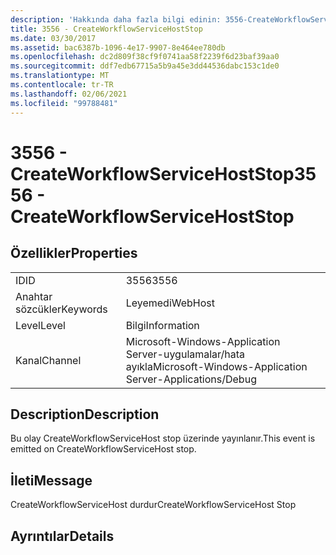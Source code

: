 ```yaml
---
description: 'Hakkında daha fazla bilgi edinin: 3556-CreateWorkflowServiceHostStop'
title: 3556 - CreateWorkflowServiceHostStop
ms.date: 03/30/2017
ms.assetid: bac6387b-1096-4e17-9907-8e464ee780db
ms.openlocfilehash: dc2d809f38cf9f0741aa58f2239f6d23baf39aa0
ms.sourcegitcommit: ddf7edb67715a5b9a45e3dd44536dabc153c1de0
ms.translationtype: MT
ms.contentlocale: tr-TR
ms.lasthandoff: 02/06/2021
ms.locfileid: "99788481"
---
```

# <a name="3556---createworkflowservicehoststop"></a><span data-ttu-id="7623d-103">3556 - CreateWorkflowServiceHostStop</span><span class="sxs-lookup"><span data-stu-id="7623d-103">3556 - CreateWorkflowServiceHostStop</span></span>

## <a name="properties"></a><span data-ttu-id="7623d-104">Özellikler</span><span class="sxs-lookup"><span data-stu-id="7623d-104">Properties</span></span>  
  
|||  
|-|-|  
|<span data-ttu-id="7623d-105">ID</span><span class="sxs-lookup"><span data-stu-id="7623d-105">ID</span></span>|<span data-ttu-id="7623d-106">3556</span><span class="sxs-lookup"><span data-stu-id="7623d-106">3556</span></span>|  
|<span data-ttu-id="7623d-107">Anahtar sözcükler</span><span class="sxs-lookup"><span data-stu-id="7623d-107">Keywords</span></span>|<span data-ttu-id="7623d-108">Leyemedi</span><span class="sxs-lookup"><span data-stu-id="7623d-108">WebHost</span></span>|  
|<span data-ttu-id="7623d-109">Level</span><span class="sxs-lookup"><span data-stu-id="7623d-109">Level</span></span>|<span data-ttu-id="7623d-110">Bilgi</span><span class="sxs-lookup"><span data-stu-id="7623d-110">Information</span></span>|  
|<span data-ttu-id="7623d-111">Kanal</span><span class="sxs-lookup"><span data-stu-id="7623d-111">Channel</span></span>|<span data-ttu-id="7623d-112">Microsoft-Windows-Application Server-uygulamalar/hata ayıkla</span><span class="sxs-lookup"><span data-stu-id="7623d-112">Microsoft-Windows-Application Server-Applications/Debug</span></span>|  
  
## <a name="description"></a><span data-ttu-id="7623d-113">Description</span><span class="sxs-lookup"><span data-stu-id="7623d-113">Description</span></span>  

 <span data-ttu-id="7623d-114">Bu olay CreateWorkflowServiceHost stop üzerinde yayınlanır.</span><span class="sxs-lookup"><span data-stu-id="7623d-114">This event is emitted on CreateWorkflowServiceHost stop.</span></span>  
  
## <a name="message"></a><span data-ttu-id="7623d-115">İleti</span><span class="sxs-lookup"><span data-stu-id="7623d-115">Message</span></span>  

 <span data-ttu-id="7623d-116">CreateWorkflowServiceHost durdur</span><span class="sxs-lookup"><span data-stu-id="7623d-116">CreateWorkflowServiceHost Stop</span></span>  
  
## <a name="details"></a><span data-ttu-id="7623d-117">Ayrıntılar</span><span class="sxs-lookup"><span data-stu-id="7623d-117">Details</span></span>
